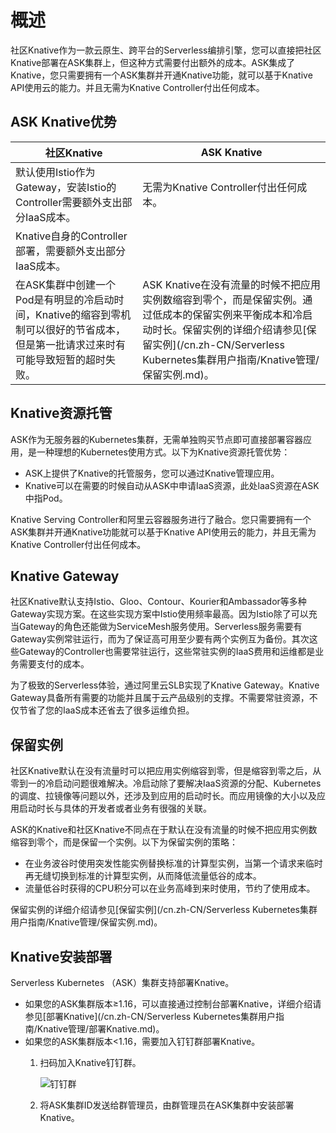 # 概述

社区Knative作为一款云原生、跨平台的Serverless编排引擎，您可以直接把社区Knative部署在ASK集群上，但这种方式需要付出额外的成本。ASK集成了Knative，您只需要拥有一个ASK集群并开通Knative功能，就可以基于Knative API使用云的能力。并且无需为Knative Controller付出任何成本。

## ASK Knative优势

|社区Knative|ASK Knative|
|---------|-----------|
|默认使用Istio作为Gateway，安装Istio的Controller需要额外支出部分IaaS成本。|无需为Knative Controller付出任何成本。|
|Knative自身的Controller部署，需要额外支出部分IaaS成本。|
|在ASK集群中创建一个Pod是有明显的冷启动时间，Knative的缩容到零机制可以很好的节省成本，但是第一批请求过来时有可能导致短暂的超时失败。|ASK Knative在没有流量的时候不把应用实例数缩容到零个，而是保留实例。通过低成本的保留实例来平衡成本和冷启动时长。保留实例的详细介绍请参见[保留实例](/cn.zh-CN/Serverless Kubernetes集群用户指南/Knative管理/保留实例.md)。|

## Knative资源托管

ASK作为无服务器的Kubernetes集群，无需单独购买节点即可直接部署容器应用，是一种理想的Kubernetes使用方式。以下为Knative资源托管优势：

-   ASK上提供了Knative的托管服务，您可以通过Knative管理应用。
-   Knative可以在需要的时候自动从ASK中申请IaaS资源，此处laaS资源在ASK中指Pod。

Knative Serving Controller和阿里云容器服务进行了融合。您只需要拥有一个ASK集群并开通Knative功能就可以基于Knative API使用云的能力，并且无需为Knative Controller付出任何成本。

## Knative Gateway

社区Knative默认支持Istio、Gloo、Contour、Kourier和Ambassador等多种Gateway实现方案。在这些实现方案中Istio使用频率最高。因为Istio除了可以充当Gateway的角色还能做为ServiceMesh服务使用。Serverless服务需要有Gateway实例常驻运行，而为了保证高可用至少要有两个实例互为备份。其次这些Gateway的Controller也需要常驻运行，这些常驻实例的IaaS费用和运维都是业务需要支付的成本。

为了极致的Serverless体验，通过阿里云SLB实现了Knative Gateway。Knative Gateway具备所有需要的功能并且属于云产品级别的支撑。不需要常驻资源，不仅节省了您的IaaS成本还省去了很多运维负担。

## 保留实例

社区Knative默认在没有流量时可以把应用实例缩容到零，但是缩容到零之后，从零到一的冷启动问题很难解决。冷启动除了要解决IaaS资源的分配、Kubernetes的调度、拉镜像等问题以外，还涉及到应用的启动时长。而应用镜像的大小以及应用启动时长与具体的开发者或者业务有很强的关联。

ASK的Knative和社区Knative不同点在于默认在没有流量的时候不把应用实例数缩容到零个，而是保留一个实例。以下为保留实例的策略：

-   在业务波谷时使用突发性能实例替换标准的计算型实例，当第一个请求来临时再无缝切换到标准的计算型实例，从而降低流量低谷的成本。
-   流量低谷时获得的CPU积分可以在业务高峰到来时使用，节约了使用成本。

保留实例的详细介绍请参见[保留实例](/cn.zh-CN/Serverless Kubernetes集群用户指南/Knative管理/保留实例.md)。

## Knative安装部署

Serverless Kubernetes （ASK）集群支持部署Knative。

-   如果您的ASK集群版本≥1.16，可以直接通过控制台部署Knative，详细介绍请参见[部署Knative](/cn.zh-CN/Serverless Kubernetes集群用户指南/Knative管理/部署Knative.md)。
-   如果您的ASK集群版本<1.16，需要加入钉钉群部署Knative。
    1.  扫码加入Knative钉钉群。

        ![钉钉群](https://static-aliyun-doc.oss-cn-hangzhou.aliyuncs.com/assets/img/zh-CN/1895659951/p135061.png)

    2.  将ASK集群ID发送给群管理员，由群管理员在ASK集群中安装部署Knative。

